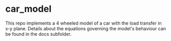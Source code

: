 # car_model


This repo implements a 4 wheeled model of a car with the load transfer in x-y plane. Details about the equations governing the model's behaviour can be found in the docs subfolder.
